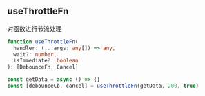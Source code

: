 ## useThrottleFn

对函数进行节流处理

```typescript
function useThrottleFn(
  handler: (...args: any[]) => any,
  wait?: number,
  isImmediate?: boolean
): [DebounceFn, Cancel]
```

```javascript
const getData = async () => {}
const [debounceCb, cancel] = useThrottleFn(getData, 200, true)
```
